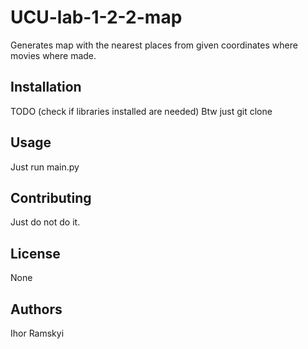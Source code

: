 # UCU-lab-1-2-2-map

Generates map with the nearest places from given coordinates where movies
where made.

## Installation

TODO (check if libraries installed are needed)
Btw just git clone

## Usage

Just run main.py

## Contributing

Just do not do it.

## License

None

## Authors

Ihor Ramskyi